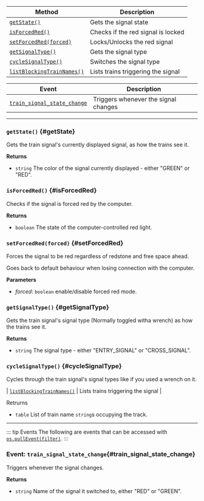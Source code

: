 | Method                                                | Description                        |
|-------------------------------------------------------|------------------------------------|
| [`getState()`](#getState)                             | Gets the signal state              |
| [`isForcedRed()`](#isForcedRed)                       | Checks if the red signal is locked |
| [`setForcedRed(forced)`](#setForcedRed)               | Locks/Unlocks the red signal       |
| [`getSignalType()`](#getSignalType)                   | Gets the signal type               |
| [`cycleSignalType()`](#cycleSignalType)               | Switches the signal type           |
| [`listBlockingTrainNames()`](#listBlockingTrainNames) | Lists trains triggering the signal |


| Event                                                     | Description                          |
|-----------------------------------------------------------|--------------------------------------|
| [`train_signal_state_change`](#train_signal_state_change) | Triggers whenever the signal changes |

---

### `getState()` {#getState}

Gets the train signal's currently displayed signal, as how the trains see it.

**Returns**

- `string` The color of the signal currently displayed - either "GREEN" or "RED".


### `isForcedRed()` {#isForcedRed}

Checks if the signal is forced red by the computer.

**Returns**

- `boolean` The state of the computer-controlled red light.

### `setForcedRed(forced)` {#setForcedRed}

Forces the signal to be red regardless of redstone and free space ahead.

Goes back to default behaviour when losing connection with the computer.

**Parameters**
- _forced_: `boolean` enable/disable forced red mode.

### `getSignalType()` {#getSignalType}

Gets the train signal's signal type (Normally toggled witha  wrench) as how the trains see it.

**Returns**
- `string` The signal type - either "ENTRY_SIGNAL" or "CROSS_SIGNAL".

### `cycleSignalType()` {#cycleSignalType}

Cycles through the train signal's signal types like if you used a wrench on it.


| [`listBlockingTrainNames()`](#listBlockingTrainNames) | Lists trains triggering the signal |

Retrurns
- `table` List of train name `string`s occupying the track.

---

::: tip Events
The following are events that can be accessed with [`os.pullEvent(filter)`](https://tweaked.cc/module/os.html#v:pullEvent).
:::

### Event: `train_signal_state_change`{#train_signal_state_change}


Triggers whenever the signal changes.

**Returns**

- `string` Name of the signal it switched to, either "RED" or "GREEN".

